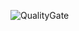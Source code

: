 ![QualityGate](https://sonarcloud.io/api/project_badges/measure?project=jidtuit_pipelineUtils&metric=alert_status) 
